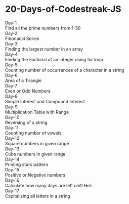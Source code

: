 # 20-Days-of-Codestreak-JS
Day-1
<br>Find all the prime numbers from 1-50</br>
Day-2
<br>Fibonacci Series</br>
Day-3
<br>Finding the largest number in an array</br>
Day-4
<br>Finding the Factorial of an integer using for loop</br>
Day-5
<br>Counting number of occurrences of a character in a string</br>
Day-6
<br>Area of a Triangle</br>
Day-7
<br>Even or Odd Numbers</br>
Day-8
<br>Simple Interest and Compound Interest</br>
Day-9
<br>Multiplication Table with Range</br>
Day-10
<br>Reversing of a string</br>
Day-11
<br>Counting number of vowels</br>
Day-12
<br>Square numbers in given range</br>
Day-13
<br>Cube numbers in given range</br>
Day-14
<br>Printing stars pattern</br>
Day-15
<br>Positive or Negative numbers</br>
Day-16
<br>Calculate how many days are left unitl Holi</br>
Day-17
<br>Capitalizing all letters in a string</br>

